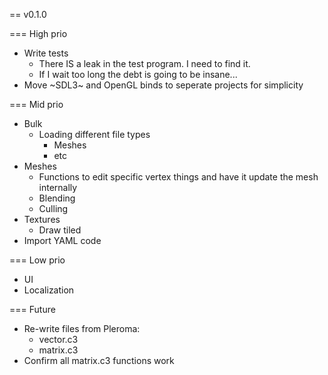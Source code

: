 
== v0.1.0

=== High prio
- Write tests
  - There IS a leak in the test program. I need to find it.
  - If I wait too long the debt is going to be insane...
- Move ~SDL3~ and OpenGL binds to seperate projects for simplicity

=== Mid prio
- Bulk
  - Loading different file types
    - Meshes
    - etc
- Meshes
  - Functions to edit specific vertex things and have it update the mesh internally
  - Blending
  - Culling
- Textures
  - Draw tiled
- Import YAML code

=== Low prio
- UI
- Localization

=== Future
- Re-write files from Pleroma:
  - vector.c3
  - matrix.c3
- Confirm all matrix.c3 functions work

